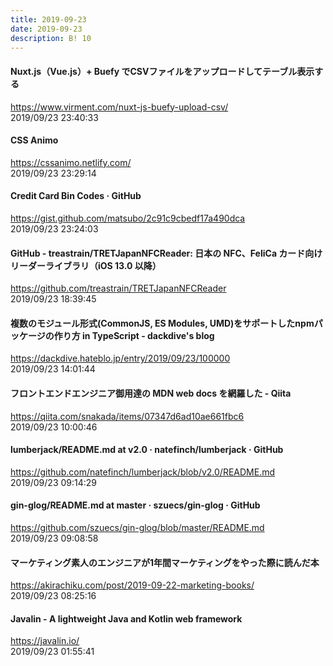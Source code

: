 ```yaml
---
title: 2019-09-23
date: 2019-09-23
description: B! 10
---
```


#### Nuxt.js（Vue.js）+ Buefy でCSVファイルをアップロードしてテーブル表示する
https://www.virment.com/nuxt-js-buefy-upload-csv/<br>
2019/09/23 23:40:33<br>


#### CSS Animo
https://cssanimo.netlify.com/<br>
2019/09/23 23:29:14<br>


#### Credit Card Bin Codes · GitHub
https://gist.github.com/matsubo/2c91c9cbedf17a490dca<br>
2019/09/23 23:24:03<br>


#### GitHub - treastrain/TRETJapanNFCReader: 日本の NFC、FeliCa カード向けリーダーライブラリ（iOS 13.0 以降）
https://github.com/treastrain/TRETJapanNFCReader<br>
2019/09/23 18:39:45<br>


#### 複数のモジュール形式(CommonJS, ES Modules, UMD)をサポートしたnpmパッケージの作り方 in TypeScript - dackdive's blog
https://dackdive.hateblo.jp/entry/2019/09/23/100000<br>
2019/09/23 14:01:44<br>


#### フロントエンドエンジニア御用達の MDN web docs を網羅した - Qiita
https://qiita.com/snakada/items/07347d6ad10ae661fbc6<br>
2019/09/23 10:00:46<br>


#### lumberjack/README.md at v2.0 · natefinch/lumberjack · GitHub
https://github.com/natefinch/lumberjack/blob/v2.0/README.md<br>
2019/09/23 09:14:29<br>


#### gin-glog/README.md at master · szuecs/gin-glog · GitHub
https://github.com/szuecs/gin-glog/blob/master/README.md<br>
2019/09/23 09:08:58<br>


#### マーケティング素人のエンジニアが1年間マーケティングをやった際に読んだ本
https://akirachiku.com/post/2019-09-22-marketing-books/<br>
2019/09/23 08:25:16<br>


####         Javalin - A lightweight Java and Kotlin web framework    
https://javalin.io/<br>
2019/09/23 01:55:41<br>


